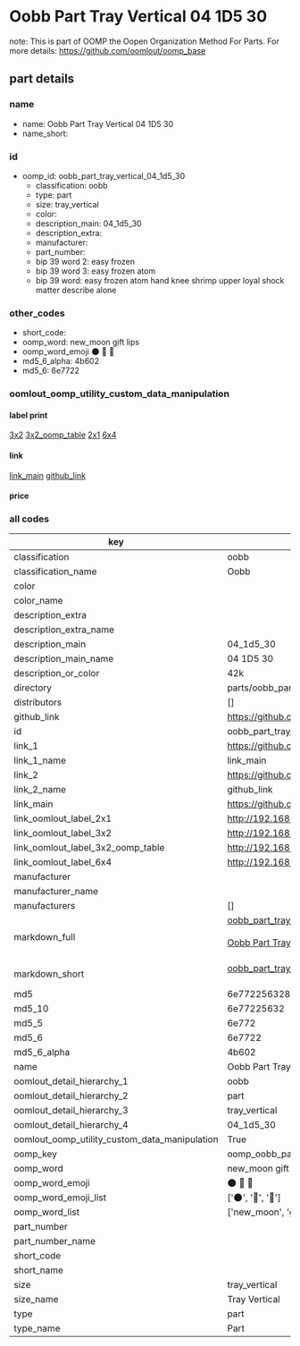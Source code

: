 # Oobb Part Tray Vertical 04 1D5 30  

note: This is part of OOMP the Oopen Organization Method For Parts. For more details: https://github.com/oomlout/oomp_base

##  part details





### name
* name: Oobb Part Tray Vertical 04 1D5 30
* name_short: 
### id
* oomp_id: oobb_part_tray_vertical_04_1d5_30
  * classification: oobb
  * type: part
  * size: tray_vertical
  * color: 
  * description_main: 04_1d5_30
  * description_extra: 
  * manufacturer: 
  * part_number: 
  * bip 39 word 2: easy frozen
  * bip 39 word 3: easy frozen atom
  * bip 39 word: easy frozen atom hand knee shrimp upper loyal shock matter describe alone

### other_codes
* short_code: 
* oomp_word: new_moon gift lips
* oomp_word_emoji :new_moon: :gift: :lips:
* md5_6_alpha: 4b602
* md5_6: 6e7722






### oomlout_oomp_utility_custom_data_manipulation
#### label print
[3x2](http://192.168.1.245:1112/?label=oomp%204b602)
[3x2_oomp_table](http://192.168.1.107:1112/?label=oomp%204b602)
[2x1](http://192.168.1.242:1112/?label=oomp%204b602)
[6x4](http://192.168.1.55:1112/?label=oomp%204b602)    

#### link

[link_main](https://github.com/oomlout/oomlout_oomp_current_version_messy/tree/main/parts/oobb_part_tray_vertical_04_1d5_30) [github_link](https://github.com/oomlout/oomlout_oomp_part_src/tree/main/parts/oobb_part_tray_vertical_04_1d5_30)                             

#### price







### all codes 
| key | value |  
| --- | --- |  
| classification | oobb |  
| classification_name | Oobb |  
| color |  |  
| color_name |  |  
| description_extra |  |  
| description_extra_name |  |  
| description_main | 04_1d5_30 |  
| description_main_name | 04 1D5 30 |  
| description_or_color | 42k |  
| directory | parts/oobb_part_tray_vertical_04_1d5_30 |  
| distributors | [] |  
| github_link | https://github.com/oomlout/oomlout_oomp_part_src/tree/main/parts/oobb_part_tray_vertical_04_1d5_30 |  
| id | oobb_part_tray_vertical_04_1d5_30 |  
| link_1 | https://github.com/oomlout/oomlout_oomp_current_version_messy/tree/main/parts/oobb_part_tray_vertical_04_1d5_30 |  
| link_1_name | link_main |  
| link_2 | https://github.com/oomlout/oomlout_oomp_part_src/tree/main/parts/oobb_part_tray_vertical_04_1d5_30 |  
| link_2_name | github_link |  
| link_main | https://github.com/oomlout/oomlout_oomp_current_version_messy/tree/main/parts/oobb_part_tray_vertical_04_1d5_30 |  
| link_oomlout_label_2x1 | http://192.168.1.242:1112/?label=oomp%204b602 |  
| link_oomlout_label_3x2 | http://192.168.1.245:1112/?label=oomp%204b602 |  
| link_oomlout_label_3x2_oomp_table | http://192.168.1.107:1112/?label=oomp%204b602 |  
| link_oomlout_label_6x4 | http://192.168.1.55:1112/?label=oomp%204b602 |  
| manufacturer |  |  
| manufacturer_name |  |  
| manufacturers | [] |  
| markdown_full | [oobb_part_tray_vertical_04_1d5_30](https://github.com/oomlout/oomlout_oomp_current_version_messy/tree/main/parts/oobb_part_tray_vertical_04_1d5_30)<br>[](https://github.com/oomlout/oomlout_oomp_current_version_messy/tree/main/parts/oobb_part_tray_vertical_04_1d5_30)<br>[Oobb Part Tray Vertical 04 1D5 30](https://github.com/oomlout/oomlout_oomp_current_version_messy/tree/main/parts/oobb_part_tray_vertical_04_1d5_30)<br><br> |  
| markdown_short | [oobb_part_tray_vertical_04_1d5_30](https://github.com/oomlout/oomlout_oomp_current_version_messy/tree/main/parts/oobb_part_tray_vertical_04_1d5_30)<br><br> |  
| md5 | 6e77225632849de31cbdc68c1c976a2e |  
| md5_10 | 6e77225632 |  
| md5_5 | 6e772 |  
| md5_6 | 6e7722 |  
| md5_6_alpha | 4b602 |  
| name | Oobb Part Tray Vertical 04 1D5 30 |  
| oomlout_detail_hierarchy_1 | oobb |  
| oomlout_detail_hierarchy_2 | part |  
| oomlout_detail_hierarchy_3 | tray_vertical |  
| oomlout_detail_hierarchy_4 | 04_1d5_30 |  
| oomlout_oomp_utility_custom_data_manipulation | True |  
| oomp_key | oomp_oobb_part_tray_vertical_04_1d5_30 |  
| oomp_word | new_moon gift lips |  
| oomp_word_emoji | :new_moon: :gift: :lips: |  
| oomp_word_emoji_list | [':new_moon:', ':gift:', ':lips:'] |  
| oomp_word_list | ['new_moon', 'gift', 'lips'] |  
| part_number |  |  
| part_number_name |  |  
| short_code |  |  
| short_name |  |  
| size | tray_vertical |  
| size_name | Tray Vertical |  
| type | part |  
| type_name | Part |  
